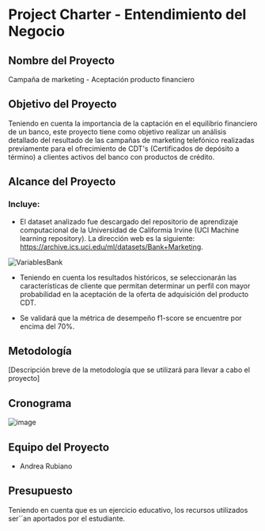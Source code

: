 # Project Charter - Entendimiento del Negocio

## Nombre del Proyecto

Campaña de marketing - Aceptación producto financiero

## Objetivo del Proyecto

Teniendo en cuenta la importancia de la captación en el equilibrio financiero de un banco, este proyecto tiene como objetivo realizar un análisis detallado del resultado de las campañas de marketing telefónico realizadas previamente para el ofrecimiento de CDT's (Certificados de depósito a término) a clientes activos del banco con productos de crédito.

## Alcance del Proyecto

### Incluye:

- El dataset analizado fue descargado del repositorio de aprendizaje computacional de la Universidad de Califormia Irvine (UCI Machine learning repository). La dirección web es la siguiente: https://archive.ics.uci.edu/ml/datasets/Bank+Marketing.

![VariablesBank](https://github.com/AndreaRubianoM/proyecto/assets/135787751/4f3a2c6f-083a-4497-844d-a47c831007af)


- Teniendo en cuenta los resultados históricos, se seleccionarán las características de cliente que permitan determinar un perfil con mayor probabilidad en la aceptación de la oferta de adquisición del producto CDT.

- Se validará que la métrica de desempeño f1-score se encuentre por encima del 70%.

## Metodología

[Descripción breve de la metodología que se utilizará para llevar a cabo el proyecto]

## Cronograma

![image](https://github.com/AndreaRubianoM/proyecto/assets/135787751/acdb7e2f-e547-4bf1-9f78-f5ad52fa7f21)


## Equipo del Proyecto

- Andrea Rubiano

## Presupuesto

Teniendo en cuenta que es un ejercicio educativo, los recursos utilizados ser´´an aportados por el estudiante.  

